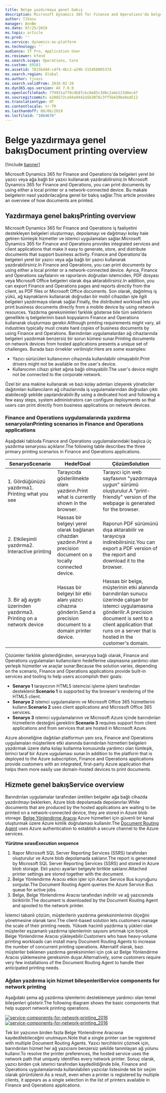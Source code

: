 ```yaml
---
title: Belge yazdırmaya genel bakış
description: Microsoft Dynamics 365 for Finance and Operations'da belgeleri yerel bir yazıcı veya ağa bağlı bir yazıcı kullanarak yazdırabilirsiniz. Bu makale belgelerin nasıl yazdırılacağına genel bir bakış sağlar.
author: TJVass
manager: AnnBe
ms.date: 07/25/2019
ms.topic: article
ms.prod: ''
ms.service: dynamics-ax-platform
ms.technology: ''
audience: IT Pro, Application User
ms.reviewer: kfend
ms.search.scope: Operations, Core
ms.custom: 69161
ms.assetid: 7815bddd-c4f4-4bc3-a29b-315458065374
ms.search.region: Global
ms.author: tjvass
ms.search.validFrom: 2016-02-28
ms.dyn365.ops.version: AX 7.0.0
ms.openlocfilehash: 779931a779cdb8fcbc8e85c3d6c2a4e123d8ec47
ms.sourcegitcommit: e286572ce94a9442a5b3076c3ff5b429be0ed512
ms.translationtype: HT
ms.contentlocale: tr-TR
ms.lasthandoff: 08/06/2019
ms.locfileid: "1864676"
---
```

# <a name="document-printing-overview"></a><span data-ttu-id="54a06-104">Belge yazdırmaya genel bakış</span><span class="sxs-lookup"><span data-stu-id="54a06-104">Document printing overview</span></span>

[!include [banner](../includes/banner.md)]

<span data-ttu-id="54a06-105">Microsoft Dynamics 365 for Finance and Operations'da belgeleri yerel bir yazıcı veya ağa bağlı bir yazıcı kullanarak yazdırabilirsiniz.</span><span class="sxs-lookup"><span data-stu-id="54a06-105">In Microsoft Dynamics 365 for Finance and Operations, you can print documents by using either a local printer or a network-connected device.</span></span> <span data-ttu-id="54a06-106">Bu makale belgelerin nasıl yazdırılacağına genel bir bakış sağlar.</span><span class="sxs-lookup"><span data-stu-id="54a06-106">This article provides an overview of how documents are printed.</span></span>

## <a name="printing-overview"></a><span data-ttu-id="54a06-107">Yazdırmaya genel bakış</span><span class="sxs-lookup"><span data-stu-id="54a06-107">Printing overview</span></span>

<span data-ttu-id="54a06-108">Microsoft Dynamics 365 for Finance and Operations iş faaliyetini destekleyen belgeleri oluşturmayı, depolamayı ve dağıtmayı kolay hale getiren tümleşik hizmetler ve istemci uygulamaları sağlar.</span><span class="sxs-lookup"><span data-stu-id="54a06-108">Microsoft Dynamics 365 for Finance and Operations provides integrated services and client applications that make it easy to generate, store, and distribute documents that support business activity.</span></span> <span data-ttu-id="54a06-109">Finance and Operations'da belgeleri yerel bir yazıcı veya ağa bağlı bir yazıcı kullanarak yazdırabilirsiniz.</span><span class="sxs-lookup"><span data-stu-id="54a06-109">In Finance and Operations, you can print documents by using either a local printer or a network-connected device.</span></span> <span data-ttu-id="54a06-110">Ayrıca, Finance and Operations sayfalarını ve raporlarını doğrudan istemciden, PDF dosyası veya Microsoft Office belgeleri olarak dışa aktarabilirsiniz.</span><span class="sxs-lookup"><span data-stu-id="54a06-110">In addition, you can export Finance and Operations pages and reports directly from the client, as PDF files or Microsoft Office documents.</span></span> <span data-ttu-id="54a06-111">Son olarak, dağıtılmış iş yükü, ağ kaynaklarını kullanarak doğrudan bir mobil cihazdan işle ilgili belgeleri yazdırmaya olanak sağlar.</span><span class="sxs-lookup"><span data-stu-id="54a06-111">Finally, the distributed workload lets you print business documents directly from a mobile device by using network resources.</span></span> <span data-ttu-id="54a06-112">Yazdırma gereksinimleri farklılık gösterse bile tüm sektörlerin genellikle iş belgelerinin basılı kopyalarını Finance and Operations kullanarak oluşturması gerekir.</span><span class="sxs-lookup"><span data-stu-id="54a06-112">Although printing requirements might vary, all industries typically must create hard copies of business documents by using Finance and Operations.</span></span> <span data-ttu-id="54a06-113">Barındırılan uygulamalardan ağ cihazlarında belgeleri yazdırmak benzersiz bir sorun kümesi sunar.</span><span class="sxs-lookup"><span data-stu-id="54a06-113">Printing documents on network devices from hosted applications presents a unique set of challenges.</span></span> <span data-ttu-id="54a06-114">Burada bazı örnekler verilmiştir:</span><span class="sxs-lookup"><span data-stu-id="54a06-114">Here are some examples:</span></span>

- <span data-ttu-id="54a06-115">Yazıcı sürücüleri kullanıcının cihazında kullanılabilir olmayabilir.</span><span class="sxs-lookup"><span data-stu-id="54a06-115">Print drivers might not be available on the user's device.</span></span>
- <span data-ttu-id="54a06-116">Kullanıcının cihazı şirket ağına bağlı olmayabilir.</span><span class="sxs-lookup"><span data-stu-id="54a06-116">The user's device might not be connected to the corporate network.</span></span>

<span data-ttu-id="54a06-117">Özel bir ana makine kullanarak ve bazı kolay adımları izleyerek yöneticiler dağıtımları kullanıcıların ağ cihazlarında iş uygulamalarından doğrudan çıktı alabileceği şekilde yapılandırabilir.</span><span class="sxs-lookup"><span data-stu-id="54a06-117">By using a dedicated host and following a few easy steps, system administrators can configure deployments so that users can print directly from business applications on network devices.</span></span>

### <a name="printing-scenarios-in-finance-and-operations-applications"></a><span data-ttu-id="54a06-118">Finance and Operations uygulamalarında yazdırma senaryoları</span><span class="sxs-lookup"><span data-stu-id="54a06-118">Printing scenarios in Finance and Operations applications</span></span>

<span data-ttu-id="54a06-119">Aşağıdaki tabloda Finance and Operations uygulamalarındaki başlıca üç yazdırma senaryosu açıklanır.</span><span class="sxs-lookup"><span data-stu-id="54a06-119">The following table describes the three primary printing scenarios in Finance and Operations applications.</span></span>

| <span data-ttu-id="54a06-120">Senaryo</span><span class="sxs-lookup"><span data-stu-id="54a06-120">Scenario</span></span>                        | <span data-ttu-id="54a06-121">Hedef</span><span class="sxs-lookup"><span data-stu-id="54a06-121">Goal</span></span>                                                      | <span data-ttu-id="54a06-122">Çözüm</span><span class="sxs-lookup"><span data-stu-id="54a06-122">Solution</span></span> |
|---------------------------------|-----------------------------------------------------------|----------|
| <span data-ttu-id="54a06-123">1. Gördüğünüzü yazdırma</span><span class="sxs-lookup"><span data-stu-id="54a06-123">1. Printing what you see</span></span>        | <span data-ttu-id="54a06-124">Tarayıcıda gösterilmekte olanı yazdırın.</span><span class="sxs-lookup"><span data-stu-id="54a06-124">Print what is currently shown in the browser.</span></span>             | <span data-ttu-id="54a06-125">Tarayıcı için web sayfasının "yazdırmaya uygun" sürümü oluşturulur.</span><span class="sxs-lookup"><span data-stu-id="54a06-125">A "print-friendly" version of the webpage is generated for the browser.</span></span> |
| <span data-ttu-id="54a06-126">2. Etkileşimli yazdırma</span><span class="sxs-lookup"><span data-stu-id="54a06-126">2. Interactive printing</span></span>         | <span data-ttu-id="54a06-127">Hassas bir belgeyi yerel olarak bağlanan cihazdan yazdırın.</span><span class="sxs-lookup"><span data-stu-id="54a06-127">Print a precision document on a locally connected device.</span></span> | <span data-ttu-id="54a06-128">Raporun PDF sürümünü dışa aktarabilir ve tarayıcıya indirebilirsiniz.</span><span class="sxs-lookup"><span data-stu-id="54a06-128">You can export a PDF version of the report and download it to the browser.</span></span> |
| <span data-ttu-id="54a06-129">3. Bir ağ aygıtı üzerinden yazdırma</span><span class="sxs-lookup"><span data-stu-id="54a06-129">3. Printing on a network device</span></span> | <span data-ttu-id="54a06-130">Hassas bir belgeyi bir etki alanı yazıcı cihazına gönderin.</span><span class="sxs-lookup"><span data-stu-id="54a06-130">Send a precision document to a domain printer device.</span></span>     | <span data-ttu-id="54a06-131">Hassas bir belge, müşterinin etki alanında barındırılan sunucu üzerinde çalışan bir istemci uygulamasına gönderilir.</span><span class="sxs-lookup"><span data-stu-id="54a06-131">A precision document is sent to a client application that runs on a server that is hosted in the customer's domain.</span></span> |

<span data-ttu-id="54a06-132">Çözümler farklılık gösterdiğinden, senaryoya bağlı olarak, Finance and Operations uygulamaları kullanıcıların hedeflerine ulaşmasına yardımcı olan yerleşik hizmetler ve araçlar sunar:</span><span class="sxs-lookup"><span data-stu-id="54a06-132">Because the solution varies, depending on the scenario, Finance and Operations applications provide built-in services and tooling to help users accomplish their goals:</span></span>

- <span data-ttu-id="54a06-133">**Senaryo 1** tarayıcının HTML5 istemcisi işleme işlemi tarafından desteklenir.</span><span class="sxs-lookup"><span data-stu-id="54a06-133">**Scenario 1** is supported by the browser's rendering of the HTML5 client.</span></span>
- <span data-ttu-id="54a06-134">**Senaryo 2** istemci uygulamalarını ve Microsoft Office 365 hizmetlerini kullanır.</span><span class="sxs-lookup"><span data-stu-id="54a06-134">**Scenario 2** uses client applications and Microsoft Office 365 services.</span></span>
- <span data-ttu-id="54a06-135">**Senaryo 3** istemci uygulamalarının ve Microsoft Azure içinde barındırılan hizmetlerin desteğini gerektirir.</span><span class="sxs-lookup"><span data-stu-id="54a06-135">**Scenario 3** requires support from client applications and from services that are hosted in Microsoft Azure.</span></span>

<span data-ttu-id="54a06-136">Azure aboneliğine dağıtılan platformun yanı sıra, Finance and Operations uygulamaları müşterilere etki alanında barındırılan hizmetleri belgeleri yazdırmak üzere daha kolay kullanma konusunda yardımcı olan tümleşik, birinci taraf bir Azure uygulaması sunar.</span><span class="sxs-lookup"><span data-stu-id="54a06-136">In addition to the platform that is deployed to the Azure subscription, Finance and Operations applications provide customers with an integrated, first-party Azure application that helps them more easily use domain-hosted devices to print documents.</span></span>

## <a name="service-overview"></a><span data-ttu-id="54a06-137">Hizmete genel bakış</span><span class="sxs-lookup"><span data-stu-id="54a06-137">Service overview</span></span>
<span data-ttu-id="54a06-138">Barındırılan uygulamalar tarafından üretilen belgeler ağa bağlı cihazda yazdırılmayı beklerken, Azure blob depolamada depolanırlar.</span><span class="sxs-lookup"><span data-stu-id="54a06-138">While documents that are produced by the hosted applications are waiting to be printed on a network-connected device, they are stored in Azure blob storage.</span></span> <span data-ttu-id="54a06-139">[Belge Yönlendirme Aracısı](install-document-routing-agent.md) Azure hizmetleri için güvenli bir kanal oluşturmak üzere Azure kimlik doğrulaması kullanılır.</span><span class="sxs-lookup"><span data-stu-id="54a06-139">The [Document Routing Agent](install-document-routing-agent.md) uses Azure authentication to establish a secure channel to the Azure services.</span></span>

<span data-ttu-id="54a06-140">**Yürütme sırası**</span><span class="sxs-lookup"><span data-stu-id="54a06-140">**Execution sequence**</span></span>

1. <span data-ttu-id="54a06-141">Rapor Microsoft SQL Server Reporting Services (SSRS) tarafından oluşturulur ve Azure blob depolamada saklanır.</span><span class="sxs-lookup"><span data-stu-id="54a06-141">The report is generated by Microsoft SQL Server Reporting Services (SSRS) and stored in Azure blob storage.</span></span> <span data-ttu-id="54a06-142">Ekli yazıcı ayarları belgeyle birlikte saklanır.</span><span class="sxs-lookup"><span data-stu-id="54a06-142">Attached printer settings are stored together with the document.</span></span>
2. <span data-ttu-id="54a06-143">Belge Yönlendirme Aracısı etkin işler için Azure Service Bus kuyruğunu sorgular.</span><span class="sxs-lookup"><span data-stu-id="54a06-143">The Document Routing Agent queries the Azure Service Bus queue for active jobs.</span></span>
3. <span data-ttu-id="54a06-144">Belge, Belge Yönlendirme Aracısı tarafından indirilir ve ağ yazıcısında biriktirilir.</span><span class="sxs-lookup"><span data-stu-id="54a06-144">The document is downloaded by the Document Routing Agent and spooled to the network printer.</span></span>

<span data-ttu-id="54a06-145">İstemci tabanlı çözüm, müşterilerin yazdırma gereksinimlerinin ölçeğini yönetmesine olanak tanır.</span><span class="sxs-lookup"><span data-stu-id="54a06-145">The client-based solution lets customers manage the scale of their printing needs.</span></span> <span data-ttu-id="54a06-146">Yüksek hacimli yazdırma iş yükleri olan müşteriler eşzamanlı yazdırma işlemlerinin sayısını artırmak için birçok Belge Yönlendirme Aracısı yükleyebilir.</span><span class="sxs-lookup"><span data-stu-id="54a06-146">Customers who have heavy-volume printing workloads can install many Document Routing Agents to increase the number of concurrent printing operations.</span></span> <span data-ttu-id="54a06-147">Alternatif olarak, bazı müşteriler beklenen yazdırma gereksinimleri için çok az Belge Yönlendirme Aracısı yüklemesine gereksinim duyar.</span><span class="sxs-lookup"><span data-stu-id="54a06-147">Alternatively, some customers require very few installations of the Document Routing Agent to handle their anticipated printing needs.</span></span>

### <a name="service-components-for-network-printing"></a><span data-ttu-id="54a06-148">Ağdan yazdırma için hizmet bileşenleri</span><span class="sxs-lookup"><span data-stu-id="54a06-148">Service components for network printing</span></span>

<span data-ttu-id="54a06-149">Aşağıdaki şema ağ yazdırma işlemlerini desteklemeye yardımcı olan temel bileşenleri gösterir.</span><span class="sxs-lookup"><span data-stu-id="54a06-149">The following diagram shows the basic components that help support network printing operations.</span></span>

<span data-ttu-id="54a06-150">[![service-components-for-network-printing\_2016](./media/service-components-for-network-printing_2016.png)](./media/service-components-for-network-printing_2016.png)</span><span class="sxs-lookup"><span data-stu-id="54a06-150">[![service-components-for-network-printing\_2016](./media/service-components-for-network-printing_2016.png)](./media/service-components-for-network-printing_2016.png)</span></span>

<span data-ttu-id="54a06-151">Tek bir yazıcının birden fazla Belge Yönlendirme Aracısına kaydedilebileceğini unutmayın.</span><span class="sxs-lookup"><span data-stu-id="54a06-151">Note that a single printer can be registered with multiple Document Routing Agents.</span></span> <span data-ttu-id="54a06-152">Yazıcı tercihlerini çözmek için, barındırılan hizmet her ağ yazıcısını benzersiz şekilde tanımlayan ağ yolunu kullanır.</span><span class="sxs-lookup"><span data-stu-id="54a06-152">To resolve the printer preferences, the hosted service uses the network path that uniquely identifies every network printer.</span></span> <span data-ttu-id="54a06-153">Sonuç olarak, yazıcı birden çok istemci tarafından kaydedildiğinde bile, Finance and Operations uygulamalarında kullanılabilen yazıcılar listesinde tek bir seçim olarak görüntülenir.</span><span class="sxs-lookup"><span data-stu-id="54a06-153">As a result, even when a printer is registered by multiple clients, it appears as a single selection in the list of printers available in Finance and Operations applications.</span></span>
